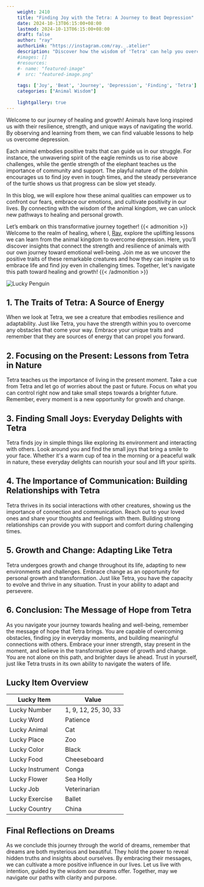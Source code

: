```yaml
---
    weight: 2410
    title: "Finding Joy with the Tetra: A Journey to Beat Depression"  # Assuming 'title' column exists
    date: 2024-10-13T06:15:00+08:00
    lastmod: 2024-10-13T06:15:00+08:00
    draft: false
    author: "ray"
    authorLink: "https://instagram.com/ray._.atelier"
    description: "Discover how the wisdom of 'Tetra' can help you overcome depression and find joy in your life journey."
    #images: []
    #resources:
    #- name: "featured-image"
    #  src: "featured-image.png"
    
    tags: ['Joy', 'Beat', 'Journey', 'Depression', 'Finding', 'Tetra']
    categories: ["Animal Wisdom"]
    
    lightgallery: true
---
```

    
Welcome to our journey of healing and growth! Animals have long inspired us with their resilience, strength, and unique ways of navigating the world. By observing and learning from them, we can find valuable lessons to help us overcome depression.

Each animal embodies positive traits that can guide us in our struggle. For instance, the unwavering spirit of the eagle reminds us to rise above challenges, while the gentle strength of the elephant teaches us the importance of community and support. The playful nature of the dolphin encourages us to find joy even in tough times, and the steady perseverance of the turtle shows us that progress can be slow yet steady.

In this blog, we will explore how these animal qualities can empower us to confront our fears, embrace our emotions, and cultivate positivity in our lives. By connecting with the wisdom of the animal kingdom, we can unlock new pathways to healing and personal growth.

Let’s embark on this transformative journey together!
{{< admonition >}}
Welcome to the realm of healing, where I, [Ray](https://instagram.com/ray._.atelier), explore the uplifting lessons we can learn from the animal kingdom to overcome depression. Here, you’ll discover insights that connect the strength and resilience of animals with our own journey toward emotional well-being. Join me as we uncover the positive traits of these remarkable creatures and how they can inspire us to embrace life and find joy even in challenging times. Together, let's navigate this path toward healing and growth!
{{< /admonition >}}

![Lucky Penguin](https://cdn.pixabay.com/photo/2024/09/07/02/34/penguins-9028827_1280.jpg "Lucky Penguin")

## 1. The Traits of Tetra: A Source of Energy
When we look at Tetra, we see a creature that embodies resilience and adaptability. Just like Tetra, you have the strength within you to overcome any obstacles that come your way. Embrace your unique traits and remember that they are sources of energy that can propel you forward.

## 2. Focusing on the Present: Lessons from Tetra in Nature
Tetra teaches us the importance of living in the present moment. Take a cue from Tetra and let go of worries about the past or future. Focus on what you can control right now and take small steps towards a brighter future. Remember, every moment is a new opportunity for growth and change.

## 3. Finding Small Joys: Everyday Delights with Tetra
Tetra finds joy in simple things like exploring its environment and interacting with others. Look around you and find the small joys that bring a smile to your face. Whether it's a warm cup of tea in the morning or a peaceful walk in nature, these everyday delights can nourish your soul and lift your spirits.

## 4. The Importance of Communication: Building Relationships with Tetra
Tetra thrives in its social interactions with other creatures, showing us the importance of connection and communication. Reach out to your loved ones and share your thoughts and feelings with them. Building strong relationships can provide you with support and comfort during challenging times.

## 5. Growth and Change: Adapting Like Tetra
Tetra undergoes growth and change throughout its life, adapting to new environments and challenges. Embrace change as an opportunity for personal growth and transformation. Just like Tetra, you have the capacity to evolve and thrive in any situation. Trust in your ability to adapt and persevere.

## 6. Conclusion: The Message of Hope from Tetra
As you navigate your journey towards healing and well-being, remember the message of hope that Tetra brings. You are capable of overcoming obstacles, finding joy in everyday moments, and building meaningful connections with others. Embrace your inner strength, stay present in the moment, and believe in the transformative power of growth and change. You are not alone on this path, and brighter days lie ahead. Trust in yourself, just like Tetra trusts in its own ability to navigate the waters of life.


## Lucky Item Overview
| Lucky Item          | Value              |
|---------------|--------------------|
| Lucky Number        | 1, 9, 12, 25, 30, 33  |
| Lucky Word          | Patience |
| Lucky Animal        | Cat |
| Lucky Place         | Zoo     |
| Lucky Color         | Black     |
| Lucky Food          | Cheeseboard      |
| Lucky Instrument    | Conga |
| Lucky Flower        | Sea Holly    |
| Lucky Job           | Veterinarian       |
| Lucky Exercise      | Ballet  |
| Lucky Country       | China    |


##  Final Reflections on Dreams

As we conclude this journey through the world of dreams, remember that dreams are both mysterious and beautiful. They hold the power to reveal hidden truths and insights about ourselves. By embracing their messages, we can cultivate a more positive influence in our lives. Let us live with intention, guided by the wisdom our dreams offer. Together, may we navigate our paths with clarity and purpose.
